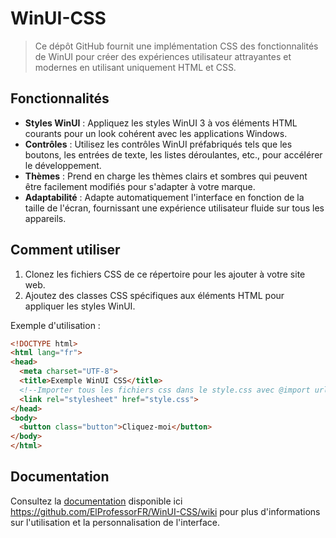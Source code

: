 # WinUI-CSS

> Ce dépôt GitHub fournit une implémentation CSS des fonctionnalités de WinUI pour créer des expériences utilisateur attrayantes et modernes en utilisant uniquement HTML et CSS.

## Fonctionnalités

- **Styles WinUI** : Appliquez les styles WinUI 3 à vos éléments HTML courants pour un look cohérent avec les applications Windows.
- **Contrôles** : Utilisez les contrôles WinUI préfabriqués tels que les boutons, les entrées de texte, les listes déroulantes, etc., pour accélérer le développement.
- **Thèmes** : Prend en charge les thèmes clairs et sombres qui peuvent être facilement modifiés pour s'adapter à votre marque.
- **Adaptabilité** : Adapte automatiquement l'interface en fonction de la taille de l'écran, fournissant une expérience utilisateur fluide sur tous les appareils.

## Comment utiliser

1. Clonez les fichiers CSS de ce répertoire pour les ajouter à votre site web.
2. Ajoutez des classes CSS spécifiques aux éléments HTML pour appliquer les styles WinUI.

Exemple d'utilisation :

```html
<!DOCTYPE html>
<html lang="fr">
<head>
  <meta charset="UTF-8">
  <title>Exemple WinUI CSS</title>
  <!--Importer tous les fichiers css dans le style.css avec @import url('')-->
  <link rel="stylesheet" href="style.css">
</head>
<body>
  <button class="button">Cliquez-moi</button>
</body>
</html>
```

## Documentation

Consultez la [documentation](https://github.com/ElProfessorFR/WinUI-CSS/wiki) disponible ici https://github.com/ElProfessorFR/WinUI-CSS/wiki pour plus d'informations sur l'utilisation et la personnalisation de l'interface.
